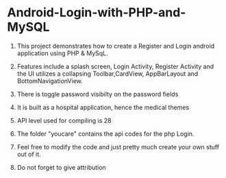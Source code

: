 # Android-Login-with-PHP-and-MySQL

1. This project demonstrates how to create a Register and Login android application using PHP & MySqL.
2. Features include a splash screen, Login Activity, Register Activity and the UI utilizes a collapsing Toolbar,CardView, AppBarLayout and BottomNavigationView.
3. There is toggle password visibilty on the password fields
4. It is built as a hospital application, hence the medical themes
4. API level used for compiling is 28

5. The folder "youcare" contains the api codes for the php Login.
6. Feel free to modify the code and just pretty much create your own stuff out of it.
7. Do not forget to give attribution
